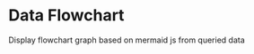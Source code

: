<!-- This README file is going to be the one displayed on the Grafana.com website for your plugin -->

# Data Flowchart

Display flowchart graph based on mermaid js from queried data
